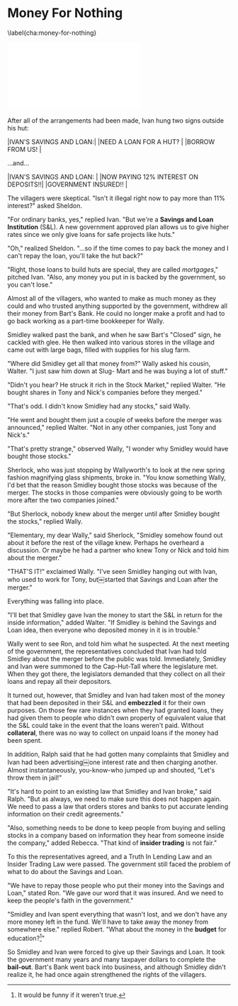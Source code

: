 # Money For Nothing
\label{cha:money-for-nothing}

![Smidley Buys a Suspicious Amount from Slug Mart](images/illustrations/slug-mart.pdf)

After all of the arrangements had been made, Ivan hung two signs outside his hut:

|IVAN'S SAVINGS AND LOAN:|
|NEED A LOAN FOR A HUT?  |
|BORROW FROM US!         |

...and...

|IVAN'S SAVINGS AND LOAN:             |
|NOW PAYING 12% INTEREST ON DEPOSITS!!|
|GOVERNMENT INSURED!!                 |

The villagers were skeptical. "Isn't it illegal right now to pay more than 11% interest?" asked Sheldon.

"For ordinary banks, yes," replied Ivan. "But we're a **Savings and Loan Institution** (S&L). A new government approved plan allows us to give higher rates since we only give loans for safe projects like huts."

"Oh," realized Sheldon. "...so if the time comes to pay back the money and I can't repay the loan, you'll take the hut back?"

"Right, those loans to build huts are special, they are called *mortgages*," pitched Ivan. "Also, any money you put in is backed by the government, so you can't lose."

Almost all of the villagers, who wanted to make as much money as they could and who trusted anything supported by the government, withdrew all their money from Bart's Bank. He could no longer make a profit and had to go back working as a part-time bookkeeper for Wally.

Smidley walked past the bank, and when he saw Bart's "Closed" sign, he cackled with glee. He then walked into various stores in the village and came out with large bags, filled with supplies for his slug farm.

"Where did Smidley get all that money from?" Wally asked his cousin, Walter. "I just saw him down at Slug- Mart and he was buying a lot of stuff."

"Didn't you hear? He struck it rich in the Stock Market," replied Walter. "He bought shares in Tony and Nick's companies before they merged."

"That's odd. I didn't know Smidley had any stocks," said Wally.

"He went and bought them just a couple of weeks before the merger was announced," replied Walter. "Not in any other companies, just Tony and Nick's."

"That's pretty strange," observed Wally, "I wonder why Smidley would have bought those stocks."

Sherlock, who was just stopping by Wallyworth's to look at the new spring fashion magnifying glass shipments, broke in. "You know something Wally, I'd bet that the reason Smidley bought those stocks was because of the merger. The stocks in those companies were obviously going to be worth more after the two companies joined."

"But Sherlock, nobody knew about the merger until after Smidley bought the stocks," replied Wally.

"Elementary, my dear Wally," said Sherlock, "Smidley somehow found out about it before the rest of the village knew. Perhaps he overheard a discussion. Or maybe he had a partner who knew Tony or Nick and told him about the merger."

"THAT'S IT!" exclaimed Wally. "I've seen Smidley hanging out with Ivan, who used to work for Tony, but￼started that Savings and Loan after the merger."

Everything was falling into place.

"I'll bet that Smidley gave Ivan the money to start the S&L in return for the inside information," added Walter. "If Smidley is behind the Savings and Loan idea, then everyone who deposited money in it is in trouble."

Wally went to see Ron, and told him what he suspected. At the next meeting of the government, the representatives concluded that Ivan had told Smidley about the merger before the public was told. Immediately, Smidley and Ivan were summoned to the Cap-Hut-Tall where the legislature met. When they got there, the legislators demanded that they collect on all their loans and repay all their depositors.

It turned out, however, that Smidley and Ivan had taken most of the money that had been deposited in their S&L and **embezzled** it for their own purposes. On those few rare instances when they had granted loans, they had given them to people who didn't own property of equivalent value that the S&L could take in the event that the loans weren't paid. Without **collateral**, there was no way to collect on unpaid loans if the money had been spent.

In addition, Ralph said that he had gotten many complaints that Smidley and Ivan had been advertising￼one interest rate and then charging another. Almost instantaneously, you-know-who jumped up and shouted, "Let's throw them in jail!"

"It's hard to point to an existing law that Smidley and Ivan broke," said Ralph. "But as always, we need to make sure this does not happen again. We need to pass a law that orders stores and banks to put accurate lending information on their credit agreements."

"Also, something needs to be done to keep people from buying and selling stocks in a company based on information they hear from someone inside the company," added Rebecca. "That kind of **insider trading** is not fair."

To this the representatives agreed, and a Truth In Lending Law and an Insider Trading Law were passed. The government still faced the problem of what to do about the Savings and Loan.

"We have to repay those people who put their money into the Savings and Loan," stated Ron. "We gave our word that it was insured. And we need to keep the people's faith in the government."

"Smidley and Ivan spent everything that wasn't lost, and we don't have any more money left in the fund. We'll have to take away the money from somewhere else." replied Robert. "What about the money in the **budget** for education?[^education]"

So Smidley and Ivan were forced to give up their Savings and Loan. It took the government many years and many taxpayer dollars to complete the **bail-out**. Bart's Bank went back into business, and although Smidley didn't realize it, he had once again strengthened the rights of the villagers.

[^education]: It would be funny if it weren't true.